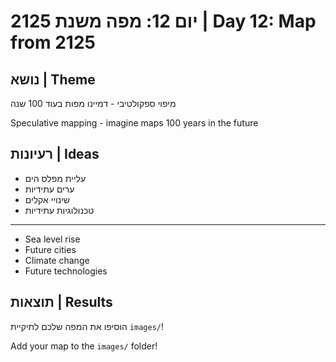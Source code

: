 # יום 12: מפה משנת 2125 | Day 12: Map from 2125

## נושא | Theme
מיפוי ספקולטיבי - דמיינו מפות בעוד 100 שנה

Speculative mapping - imagine maps 100 years in the future

## רעיונות | Ideas
- עליית מפלס הים
- ערים עתידיות
- שינויי אקלים
- טכנולוגיות עתידיות

---

- Sea level rise
- Future cities
- Climate change
- Future technologies

## תוצאות | Results
הוסיפו את המפה שלכם לתיקיית `images/`!

Add your map to the `images/` folder!
